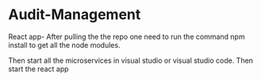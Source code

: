# Audit-Management
React app-
After pulling the the repo one need to run the command npm install to get all the node modules.

Then start all the microservices in visual studio or visual studio code.
Then start the react app
